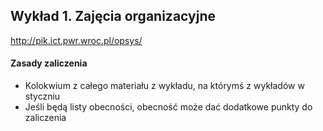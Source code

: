 ## Wykład 1. Zajęcia organizacyjne

http://pik.ict.pwr.wroc.pl/opsys/

#### Zasady zaliczenia

* Kolokwium z całego materiału z wykładu, na którymś z wykładów w styczniu
* Jeśli będą listy obecności, obecność może dać dodatkowe punkty do zaliczenia
